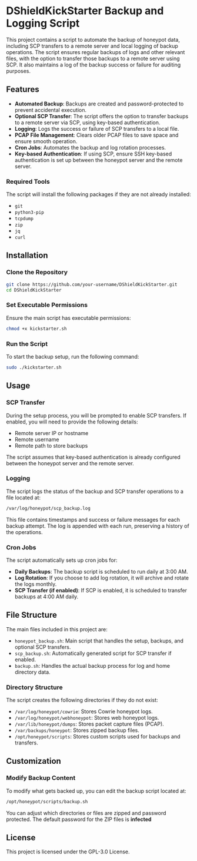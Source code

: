 # DShieldKickStarter Backup and Logging Script

This project contains a script to automate the backup of honeypot data, including SCP transfers to a remote server and local logging of backup operations. The script ensures regular backups of logs and other relevant files, with the option to transfer those backups to a remote server using SCP. It also maintains a log of the backup success or failure for auditing purposes.

## Features
- **Automated Backup**: Backups are created and password-protected to prevent accidental execution.
- **Optional SCP Transfer**: The script offers the option to transfer backups to a remote server via SCP, using key-based authentication.
- **Logging**: Logs the success or failure of SCP transfers to a local file.
- **PCAP File Management**: Clears older PCAP files to save space and ensure smooth operation.
- **Cron Jobs**: Automates the backup and log rotation processes.
- **Key-based Authentication**: If using SCP, ensure SSH key-based authentication is set up between the honeypot server and the remote server.

### Required Tools
The script will install the following packages if they are not already installed:
- `git`
- `python3-pip`
- `tcpdump`
- `zip`
- `jq`
- `curl`

## Installation

### Clone the Repository

```bash
git clone https://github.com/your-username/DShieldKickStarter.git
cd DShieldKickStarter
```

### Set Executable Permissions
Ensure the main script has executable permissions:

```bash
chmod +x kickstarter.sh
```

### Run the Script
To start the backup setup, run the following command:

```bash
sudo ./kickstarter.sh
```

## Usage

### SCP Transfer
During the setup process, you will be prompted to enable SCP transfers. If enabled, you will need to provide the following details:
- Remote server IP or hostname
- Remote username
- Remote path to store backups

The script assumes that key-based authentication is already configured between the honeypot server and the remote server. 

### Logging
The script logs the status of the backup and SCP transfer operations to a file located at:

```bash
/var/log/honeypot/scp_backup.log
```

This file contains timestamps and success or failure messages for each backup attempt. The log is appended with each run, preserving a history of the operations.

### Cron Jobs
The script automatically sets up cron jobs for:
- **Daily Backups**: The backup script is scheduled to run daily at 3:00 AM.
- **Log Rotation**: If you choose to add log rotation, it will archive and rotate the logs monthly.
- **SCP Transfer (if enabled)**: If SCP is enabled, it is scheduled to transfer backups at 4:00 AM daily.

## File Structure
The main files included in this project are:
- `honeypot_backup.sh`: Main script that handles the setup, backups, and optional SCP transfers.
- `scp_backup.sh`: Automatically generated script for SCP transfer if enabled.
- `backup.sh`: Handles the actual backup process for log and home directory data.

### Directory Structure
The script creates the following directories if they do not exist:
- `/var/log/honeypot/cowrie`: Stores Cowrie honeypot logs.
- `/var/log/honeypot/webhoneypot`: Stores web honeypot logs.
- `/var/lib/honeypot/dumps`: Stores packet capture files (PCAP).
- `/var/backups/honeypot`: Stores zipped backup files.
- `/opt/honeypot/scripts`: Stores custom scripts used for backups and transfers.

## Customization

### Modify Backup Content
To modify what gets backed up, you can edit the backup script located at:
```bash
/opt/honeypot/scripts/backup.sh
```
You can adjust which directories or files are zipped and password protected.
The default password for the ZIP files is **infected**

## License
This project is licensed under the GPL-3.0 License.
